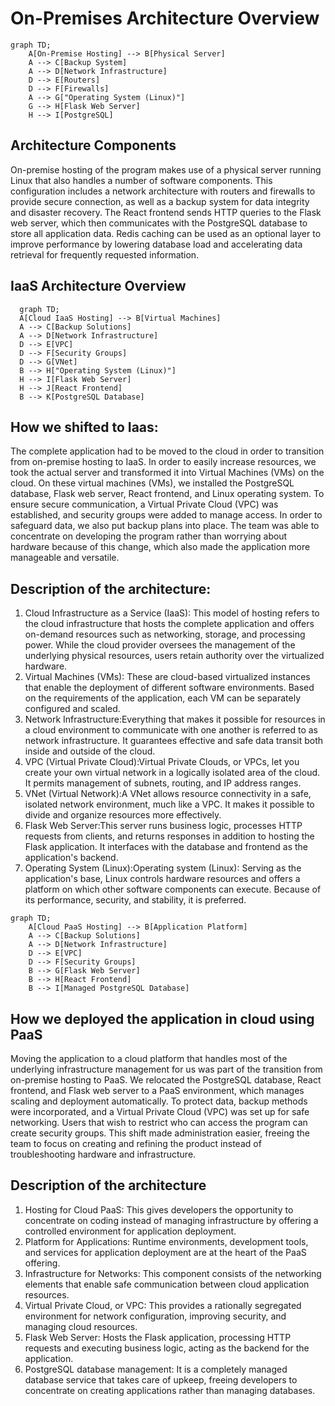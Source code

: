 # On-Premises Architecture Overview

```mermaid
graph TD;
    A[On-Premise Hosting] --> B[Physical Server]
    A --> C[Backup System]
    A --> D[Network Infrastructure]
    D --> E[Routers]
    D --> F[Firewalls]
    A --> G["Operating System (Linux)"]
    G --> H[Flask Web Server]
    H --> I[PostgreSQL]
```

## Architecture Components
On-premise hosting of the program makes use of a physical server running Linux that also handles a number of software components. This configuration includes a network architecture with routers and firewalls to provide secure connection, as well as a backup system for data integrity and disaster recovery. The React frontend sends HTTP queries to the Flask web server, which then communicates with the PostgreSQL database to store all application data. Redis caching can be used as an optional layer to improve performance by lowering database load and accelerating data retrieval for frequently requested information.

 ## IaaS Architecture Overview

  ``` mermaid
    graph TD;
    A[Cloud IaaS Hosting] --> B[Virtual Machines]
    A --> C[Backup Solutions]
    A --> D[Network Infrastructure]
    D --> E[VPC]
    D --> F[Security Groups]
    D --> G[VNet]
    B --> H["Operating System (Linux)"]
    H --> I[Flask Web Server]
    H --> J[React Frontend]
    B --> K[PostgreSQL Database]
```
## How we shifted to Iaas:
The complete application had to be moved to the cloud in order to transition from on-premise hosting to IaaS. In order to easily increase resources, we took the actual server and transformed it into Virtual Machines (VMs) on the cloud. On these virtual machines (VMs), we installed the PostgreSQL database, Flask web server, React frontend, and Linux operating system. To ensure secure communication, a Virtual Private Cloud (VPC) was established, and security groups were added to manage access. In order to safeguard data, we also put backup plans into place. The team was able to concentrate on developing the program rather than worrying about hardware because of this change, which also made the application more manageable and versatile.

## Description of the architecture:
1. Cloud Infrastructure as a Service (IaaS): This model of hosting refers to the cloud infrastructure that hosts the complete application and offers on-demand resources such as networking, storage, and processing power. While the cloud provider oversees the management of the underlying physical resources, users retain authority over the virtualized hardware.
2. Virtual Machines (VMs): These are cloud-based virtualized instances that enable the deployment of different software environments. Based on the requirements of the application, each VM can be separately configured and scaled.
3. Network Infrastructure:Everything that makes it possible for resources in a cloud environment to communicate with one another is referred to as network infrastructure. It guarantees effective and safe data transit both inside and outside of the cloud.
4. VPC (Virtual Private Cloud):Virtual Private Clouds, or VPCs, let you create your own virtual network in a logically isolated area of the cloud. It permits management of subnets, routing, and IP address ranges.
5. VNet (Virtual Network):A VNet allows resource connectivity in a safe, isolated network environment, much like a VPC. It makes it possible to divide and organize resources more effectively.
6. Flask Web Server:This server runs business logic, processes HTTP requests from clients, and returns responses in addition to hosting the Flask application. It interfaces with the database and frontend as the application's backend.
7. Operating System (Linux):Operating system (Linux): Serving as the application's base, Linux controls hardware resources and offers a platform on which other software components can execute. Because of its performance, security, and stability, it is preferred.
```mermaid
graph TD;
    A[Cloud PaaS Hosting] --> B[Application Platform]
    A --> C[Backup Solutions]
    A --> D[Network Infrastructure]
    D --> E[VPC]
    D --> F[Security Groups]
    B --> G[Flask Web Server]
    B --> H[React Frontend]
    B --> I[Managed PostgreSQL Database]
```
## How we deployed the application in cloud using PaaS
Moving the application to a cloud platform that handles most of the underlying infrastructure management for us was part of the transition from on-premise hosting to PaaS. We relocated the PostgreSQL database, React frontend, and Flask web server to a PaaS environment, which manages scaling and deployment automatically. To protect data, backup methods were incorporated, and a Virtual Private Cloud (VPC) was set up for safe networking. Users that wish to restrict who can access the program can create security groups. This shift made administration easier, freeing the team to focus on creating and refining the product instead of troubleshooting hardware and infrastructure.
## Description of the architecture
1. Hosting for Cloud PaaS: This gives developers the opportunity to concentrate on coding instead of managing infrastructure by offering a controlled environment for application deployment.
2. Platform for Applications: Runtime environments, development tools, and services for application deployment are at the heart of the PaaS offering.
3. Infrastructure for Networks: This component consists of the networking elements that enable safe communication between cloud application resources.
4. Virtual Private Cloud, or VPC: This provides a rationally segregated environment for network configuration, improving security, and managing cloud resources.
5. Flask Web Server: Hosts the Flask application, processing HTTP requests and executing business logic, acting as the backend for the application.
6. PostgreSQL database management: It is a completely managed database service that takes care of upkeep, freeing developers to concentrate on creating applications rather than managing databases.



